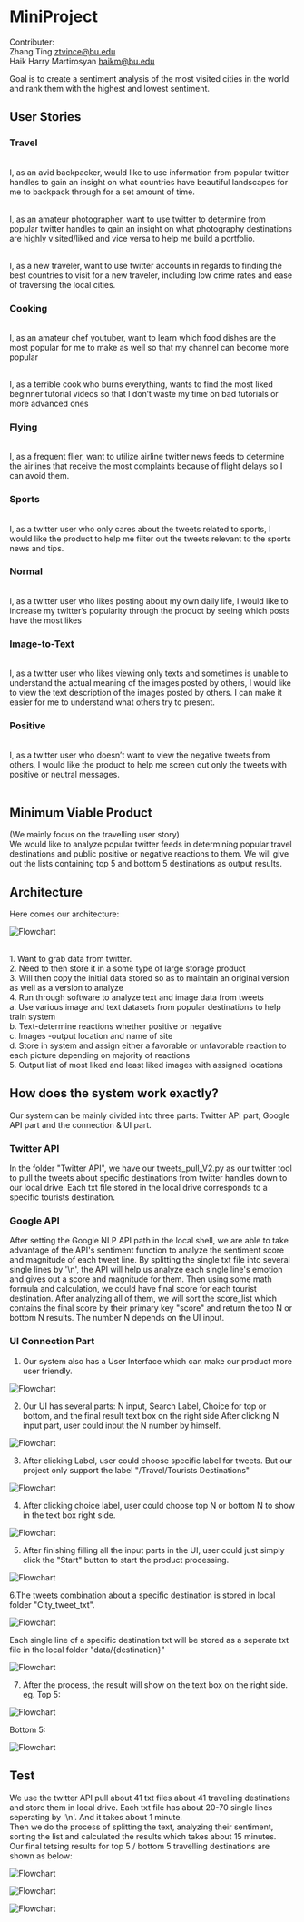 # MiniProject


Contributer: <br>
Zhang Ting              ztvince@bu.edu <br>
Haik Harry Martirosyan  haikm@bu.edu

Goal is to create a sentiment analysis of the most visited cities in the world and rank them with the highest and lowest sentiment.

## User Stories

### Travel
<br>I, as an avid backpacker, would like to use information from popular twitter handles to gain an insight on what countries have beautiful landscapes for me to backpack through for a set amount of time. 

<br>I, as an amateur photographer, want to use twitter to determine from popular twitter handles to gain an insight on what photography destinations are highly visited/liked and vice versa to help me build a portfolio. 

<br>I, as a new traveler, want to use twitter accounts in regards to finding the best countries to visit for a new traveler, including low crime rates and ease of traversing the local cities.
<br>
### Cooking
<br>I, as an amateur chef youtuber, want to learn which food dishes are the most popular for me to make as well so that my channel can become more popular

<br>I, as a terrible cook who burns everything, wants to find the most liked beginner tutorial videos so that I don’t waste my time on bad tutorials or more advanced ones
<br>
### Flying
<br>I, as a frequent flier, want to utilize airline twitter news feeds to determine the airlines that receive the most complaints because of flight delays so I can avoid them.
<br>
### Sports
<br>I, as a twitter user who only cares about the tweets related to sports, I would like the product to help me filter out the tweets relevant to the sports news and tips.
<br>
### Normal
<br>I, as a twitter user who likes posting about my own daily life, I would like to increase my twitter’s popularity through the product by seeing which posts have the most likes
<br>
### Image-to-Text
<br>I, as a twitter user who likes viewing only texts and sometimes is unable to understand the actual meaning of the images posted by others, I would like to view the text description of the images posted by others. I can make it easier for me to understand what others try to present.
<br>
### Positive
<br> I, as a twitter user who doesn’t want to view the negative tweets from others, I would like the product to help me screen out only the tweets with positive or neutral messages.
<br>
<br>
## Minimum Viable Product

(We mainly focus on the travelling user story)<br>
We would like to analyze popular twitter feeds in determining popular travel destinations and public positive or negative reactions to them. We will give out the lists containing top 5 and bottom 5 destinations as output results.
## Architecture

Here comes our architecture: <br>

![Flowchart](https://github.com/tzhang-Vincent/MiniProject/blob/master/system.jpg)


<br>
1. Want to grab data from twitter.
<br>
2. Need to then store it in a some type of large storage product
<br>
3. Will then copy the initial data stored so as to maintain an original version as well as a version to analyze
<br>
4. Run through software to analyze text and image data from tweets<br>
a. Use various image and text datasets from popular destinations to help train system<br>
b. Text-determine reactions whether positive or negative<br>
c. Images -output location and name of site<br>
d. Store in system and assign either a favorable or unfavorable reaction to each picture depending on majority of reactions<br>
5. Output list of most liked and least liked images with assigned locations
<br>

## How does the system work exactly?

Our system can be mainly divided into three parts: Twitter API part, Google API part and the connection & UI part.

### Twitter API
In the folder "Twitter API", we have our tweets_pull_V2.py as our twitter tool to pull the tweets about specific destinations from twitter handles down to our local drive. Each txt file stored in the local drive corresponds to a specific tourists destination.

### Google API
After setting the Google NLP API path in the local shell, we are able to take advantage of the API's sentiment function to analyze the sentiment score and magnitude of each tweet line. By splitting the single txt file into several single lines by '\n', the API will help us analyze each single line's emotion and gives out a score and magnitude for them. Then using some math formula and calculation, we could have final score for each tourist destination. After analyzing all of them, we will sort the score_list which contains the final score by their primary key "score" and return the top N or bottom N results. The number N depends on the UI input.

### UI Connection Part
1. Our system also has a User Interface which can make our product more user friendly.

![Flowchart](https://github.com/tzhang-Vincent/MiniProject/blob/master/ui1.png)

2. Our UI has several parts: N input, Search Label, Choice for top or bottom, and the final result text box on the right side
After clicking N input part, user could input the N number by himself.

![Flowchart](https://github.com/tzhang-Vincent/MiniProject/blob/master/ui2.png)

3. After clicking Label, user could choose specific label for tweets. But our project only support the label "/Travel/Tourists Destinations"

![Flowchart](https://github.com/tzhang-Vincent/MiniProject/blob/master/ui3.png)

4. After clicking choice label, user could choose top N or bottom N to show in the text box right side.

![Flowchart](https://github.com/tzhang-Vincent/MiniProject/blob/master/ui4.png)

5. After finishing filling all the input parts in the UI, user could just simply click the "Start" button to start the product processing.

![Flowchart](https://github.com/tzhang-Vincent/MiniProject/blob/master/ui5.png)

6.The tweets combination about a specific destination is stored in local folder "City_tweet_txt".

![Flowchart](https://github.com/tzhang-Vincent/MiniProject/blob/master/local-tweet.png)

Each single line of a specific destination txt will be stored as a seperate txt file in the local folder "data/{destination}"

![Flowchart](https://github.com/tzhang-Vincent/MiniProject/blob/master/single_local.png)

7. After the process, the result will show on the text box on the right side.<br>
eg. Top 5:

![Flowchart](https://github.com/tzhang-Vincent/MiniProject/blob/master/top-result.png)

Bottom 5:

![Flowchart](https://github.com/tzhang-Vincent/MiniProject/blob/master/bottom-result.png)

## Test
We use the twitter API pull about 41 txt files about 41 travelling destinations and store them in local drive. Each txt file has about 20-70 single lines seperating by '\n'. And it takes about 1 minute.<br>
Then we do the process of splitting the text, analyzing their sentiment, sorting the list and calculated the results which takes about 15 minutes.<br>
Our final tetsing results for top 5 / bottom 5 travelling destinations are shown as below:

![Flowchart](https://github.com/tzhang-Vincent/MiniProject/blob/master/ui3.png)

![Flowchart](https://github.com/tzhang-Vincent/MiniProject/blob/master/top-result.png)

![Flowchart](https://github.com/tzhang-Vincent/MiniProject/blob/master/bottom-result.png)

